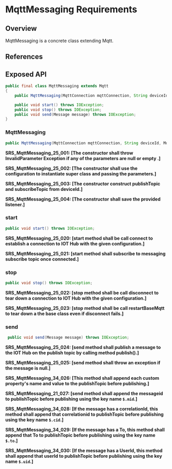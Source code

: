 # MqttMessaging Requirements

## Overview

MqttMessaging is a concrete class extending Mqtt.

## References

## Exposed API

```java
public final class MqttMessaging extends Mqtt
{
    public MqttMessaging(MqttConnection mqttConnection, String deviceId, MqttConnectionStateListener listener) throws IOException;

    public void start() throws IOException;
    public void stop() throws IOException;
    public void send(Message message) throws IOException;
}
```

### MqttMessaging

```java
public MqttMessaging(MqttConnection mqttConnection, String deviceId, MqttConnectionStateListener listener) throws IOException
```

**SRS_MqttMessaging_25_001: [**The constructor shall throw InvalidParameter Exception if any of the parameters are null or empty .**]**

**SRS_MqttMessaging_25_002: [**The constructor shall use the configuration to instantiate super class and passing the parameters.**]**

**SRS_MqttMessaging_25_003: [**The constructor construct publishTopic and subscribeTopic from deviceId.**]**

**SRS_MqttMessaging_25_004: [**The constructor shall save the provided listener.**]**


### start

```java
public void start() throws IOException;
```

**SRS_MqttMessaging_25_020: [**start method shall be call connect to establish a connection to IOT Hub with the given configuration.**]**

**SRS_MqttMessaging_25_021: [**start method shall subscribe to messaging subscribe topic once connected.**]**


### stop

```java
public void stop() throws IOException;
```

**SRS_MqttMessaging_25_022: [**stop method shall be call disconnect to tear down a connection to IOT Hub with the given configuration.**]**

**SRS_MqttMessaging_25_023: [**stop method shall be call restartBaseMqtt to tear down a the base class even if disconnect fails.**]**

### send

```java
 public void send(Message message) throws IOException;
```

**SRS_MqttMessaging_25_024: [**send method shall publish a message to the IOT Hub on the publish topic by calling method publish().**]**

**SRS_MqttMessaging_25_025: [**send method shall throw an exception if the message is null.**]**

**SRS_MqttMessaging_34_026: [**This method shall append each custom property's name and value to the publishTopic before publishing.**]**

**SRS_MqttMessaging_21_027: [**send method shall append the messageid to publishTopic before publishing using the key name `$.mid`.**]**

**SRS_MqttMessaging_34_028: [**If the message has a correlationId, this method shall append that correlationid to publishTopic before publishing using the key name `$.cid`.**]**

**SRS_MqttMessaging_34_029: [**If the message has a To, this method shall append that To to publishTopic before publishing using the key name `$.to`.**]**

**SRS_MqttMessaging_34_030: [**If the message has a UserId, this method shall append that userId to publishTopic before publishing using the key name `$.uid`.**]**
